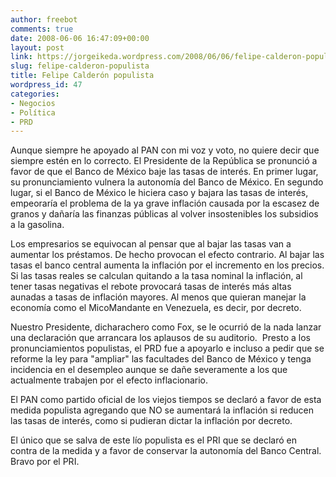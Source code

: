 ```yaml
---
author: freebot
comments: true
date: 2008-06-06 16:47:09+00:00
layout: post
link: https://jorgeikeda.wordpress.com/2008/06/06/felipe-calderon-populista/
slug: felipe-calderon-populista
title: Felipe Calderón populista
wordpress_id: 47
categories:
- Negocios
- Política
- PRD
---
```


Aunque siempre he apoyado al PAN con mi voz y voto, no quiere decir que siempre estén en lo correcto. El Presidente de la República se pronunció a favor de que el Banco de México baje las tasas de interés. En primer lugar, su pronunciamiento vulnera la autonomía del Banco de México. En segundo lugar, si el Banco de México le hiciera caso y bajara las tasas de interés, empeoraría el problema de la ya grave inflación causada por la escasez de granos y dañaría las finanzas públicas al volver insostenibles los subsidios a la gasolina.

Los empresarios se equivocan al pensar que al bajar las tasas van a aumentar los préstamos. De hecho provocan el efecto contrario. Al bajar las tasas el banco central aumenta la inflación por el incremento en los precios. Si las tasas reales se calculan quitando a la tasa nominal la inflación, al tener tasas negativas el rebote provocará tasas de interés más altas aunadas a tasas de inflación mayores. Al menos que quieran manejar la economía como el MicoMandante en Venezuela, es decir, por decreto.

Nuestro Presidente, dicharachero como Fox, se le ocurrió de la nada lanzar una declaración que arrancara los aplausos de su auditorio.  Presto a los pronunciamientos populistas, el PRD fue a apoyarlo e incluso a pedir que se reforme la ley para "ampliar" las facultades del Banco de México y tenga incidencia en el desempleo aunque se dañe severamente a los que actualmente trabajen por el efecto inflacionario.

El PAN como partido oficial de los viejos tiempos se declaró a favor de esta medida populista agregando que NO se aumentará la inflación si reducen las tasas de interés, como si pudieran dictar la inflación por decreto.

El único que se salva de este lío populista es el PRI que se declaró en contra de la medida y a favor de conservar la autonomía del Banco Central.  Bravo por el PRI.
